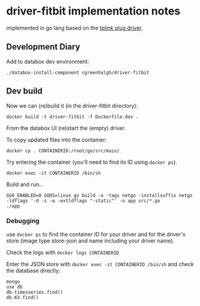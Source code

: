 # driver-fitbit implementation notes

implemented in go lang based on the [tplink plug driver](https://github.com/me-box/driver-tplink-smart-plug).

## Development Diary

Add to databox dev environment:
```
./databox-install-component cgreenhalgh/driver-fitbit
```

## Dev build

Now we can (re)build it (in the driver-fitbit directory):
```
docker build -t driver-fitbit -f Dockerfile.dev .
```

From the databox UI (re)start the (empty) driver.

To copy updated files into the container:
```
docker cp . CONTAINERID:/root/go/src/main/
```

Try entering the container (you'll need to find its ID using `docker ps`).
```
docker exec -it CONTAINERID /bin/sh
```

Build and run...
```
GGO_ENABLED=0 GOOS=linux go build -a -tags netgo -installsuffix netgo -ldflags '-d -s -w -extldflags "-static"' -o app src/*.go
./app
```

### Debugging

use `docker ps` to find the container ID for your driver and for the driver's store (image type store-json and name including your driver name).

Check the logs with `docker logs CONTAINERID`

Enter the JSON store with `docker exec -it CONTAINERID /bin/sh` and check the database directly:
```
mongo
use db
db.timesseries.find()
db.KV.find()
```
